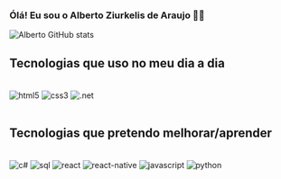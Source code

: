 ### Ólá! Eu sou o Alberto Ziurkelis de Araujo 👋🎉

![Alberto GitHub stats](https://github-readme-stats.vercel.app/api?username=AlbertZiurk&show_icons=true&theme=dark)

## Tecnologias que uso no meu dia a dia
<div style="display: inline_block"><br/>
  <img align= "center" alt="html5" src="https://img.shields.io/badge/HTML5-E34F26?style=for-the-badge&logo=html5&logoColor=white"/>
  <img align= "center" alt="css3" src="https://img.shields.io/badge/CSS3-1572B6?style=for-the-badge&logo=css3&logoColor=white"/>
  <img align= "center" alt=".net" src="https://img.shields.io/badge/.NET-5C2D91?style=for-the-badge&logo=.net&logoColor=white"/>
</div><br/>

## Tecnologias que pretendo melhorar/aprender
<div style="display: inline_block"><br/>
    <img align= "center" alt="c#" src="https://img.shields.io/badge/C%23-239120?style=for-the-badge&logo=c-sharp&logoColor=white"/>
    <img align= "center" alt="sql" src="https://img.shields.io/badge/Microsoft_SQL_Server-CC2927?style=for-the-badge&logo=microsoft-sql-server&logoColor=white"/>
    <img align= "center" alt="react" src="https://img.shields.io/badge/React-20232A?style=for-the-badge&logo=react&logoColor=61DAFB"/>
    <img align= "center" alt="react-native" src="https://img.shields.io/badge/React_Native-20232A?style=for-the-badge&logo=react&logoColor=61DAFB"/>
    <img align= "center" alt="javascript" src="https://img.shields.io/badge/JavaScript-F7DF1E?style=for-the-badge&logo=javascript&logoColor=black"/>
    <img align= "center" alt="python" src="https://img.shields.io/badge/Python-14354C?style=for-the-badge&logo=python&logoColor=white"/>
</div>
